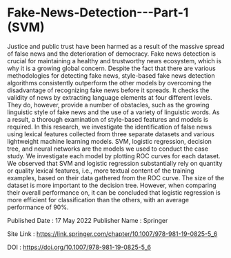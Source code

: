 # Fake-News-Detection---Part-1 (SVM)

Justice and public trust have been harmed as a result of the massive spread of false news and the deterioration of democracy. Fake news detection is crucial for maintaining a healthy and trustworthy news ecosystem, which is why it is a growing global concern. Despite the fact that there are various methodologies for detecting fake news, style-based fake news detection algorithms consistently outperform the other models by overcoming the disadvantage of recognizing fake news before it spreads. It checks the validity of news by extracting language elements at four different levels. They do, however, provide a number of obstacles, such as the growing linguistic style of fake news and the use of a variety of linguistic words. As a result, a thorough examination of style-based features and models is required. In this research, we investigate the identification of false news using lexical features collected from three separate datasets and various lightweight machine learning models. SVM, logistic regression, decision tree, and neural networks are the models we used to conduct the case study. We investigate each model by plotting ROC curves for each dataset. We observed that SVM and logistic regression substantially rely on quantity or quality lexical features, i.e., more textual content of the training examples, based on their data gathered from the ROC curve. The size of the dataset is more important to the decision tree. However, when comparing their overall performance on, it can be concluded that logistic regression is more efficient for classification than the others, with an average performance of 90%.

Published Date : 17 May 2022
Publisher Name : Springer

Site Link : https://link.springer.com/chapter/10.1007/978-981-19-0825-5_6

DOI : https://doi.org/10.1007/978-981-19-0825-5_6
